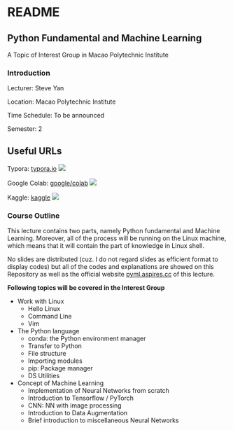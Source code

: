 # README

## Python Fundamental and Machine Learning

A Topic of Interest Group in Macao Polytechnic Institute

### Introduction

Lecturer: Steve Yan

Location: Macao Polytechnic Institute

Time Schedule: To be announced

Semester: 2

## Useful URLs

Typora: [typora.io](https://typora.io) ![](https://img.shields.io/badge/Web-.md-red)

Google Colab: [google/colab](https://colab.research.google.com) ![](https://img.shields.io/badge/Web-Python-green)

Kaggle: [kaggle](https://kaggle.com) ![](https://img.shields.io/badge/Web-Kaggle-blue)

### Course Outline

This lecture contains two parts, namely Python fundamental and Machine Learning. Moreover, all of the process will be running on the Linux machine, which means that it will contain the part of knowledge in Linux shell.

No slides are distributed (cuz. I do not regard slides as efficient format to display  codes) but all of the codes and explanations are showed on this Repository as well as the official website [pyml.aspires.cc](https://app.gitbook.com/s/HAdGlEt8QdrT03dbqZCM/) of this lecture.

**Following topics will be covered in the Interest Group**

* Work with Linux
  * Hello Linux
  * Command Line
  * Vim
* The Python language
  * conda: the Python environment manager
  * Transfer to Python
  * File structure
  * Importing modules
  * pip: Package manager
  * DS Utilities
* Concept of Machine Learning
  * Implementation of Neural Networks from scratch
  * Introduction to Tensorflow / PyTorch
  * CNN: NN with image processing
  * Introduction to Data Augmentation
  * Brief introduction to miscellaneous Neural Networks
